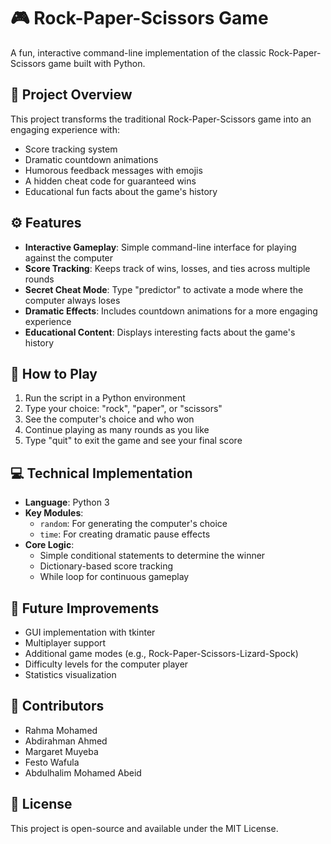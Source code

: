 # 🎮 Rock-Paper-Scissors Game

A fun, interactive command-line implementation of the classic Rock-Paper-Scissors game built with Python.

## 📝 Project Overview

This project transforms the traditional Rock-Paper-Scissors game into an engaging experience with:

- Score tracking system
- Dramatic countdown animations
- Humorous feedback messages with emojis
- A hidden cheat code for guaranteed wins
- Educational fun facts about the game's history

## ⚙️ Features

- **Interactive Gameplay**: Simple command-line interface for playing against the computer
- **Score Tracking**: Keeps track of wins, losses, and ties across multiple rounds
- **Secret Cheat Mode**: Type "predictor" to activate a mode where the computer always loses
- **Dramatic Effects**: Includes countdown animations for a more engaging experience
- **Educational Content**: Displays interesting facts about the game's history

## 🚀 How to Play

1. Run the script in a Python environment
2. Type your choice: "rock", "paper", or "scissors"
3. See the computer's choice and who won
4. Continue playing as many rounds as you like
5. Type "quit" to exit the game and see your final score

## 💻 Technical Implementation

- **Language**: Python 3
- **Key Modules**: 
  - `random`: For generating the computer's choice
  - `time`: For creating dramatic pause effects
- **Core Logic**: 
  - Simple conditional statements to determine the winner
  - Dictionary-based score tracking
  - While loop for continuous gameplay

## 🔮 Future Improvements

- GUI implementation with tkinter
- Multiplayer support
- Additional game modes (e.g., Rock-Paper-Scissors-Lizard-Spock)
- Difficulty levels for the computer player
- Statistics visualization

## 👥 Contributors

- Rahma Mohamed
- Abdirahman Ahmed
- Margaret Muyeba
- Festo Wafula
- Abdulhalim Mohamed Abeid

## 📜 License

This project is open-source and available under the MIT License.
